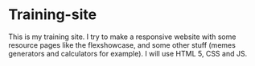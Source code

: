 # Training-site

This is my training site.
I try to make a responsive website with some resource pages like the flexshowcase,
and some other stuff (memes generators and calculators for example).
I will use HTML 5, CSS and JS.

